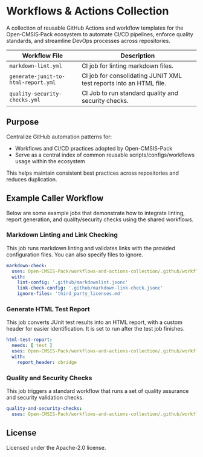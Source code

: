 # Workflows & Actions Collection

A collection of reusable GitHub Actions and workflow templates for the Open‑CMSIS‑Pack ecosystem to automate CI/CD
pipelines, enforce quality standards, and streamline DevOps processes across repositories.

| Workflow File | Description |
|---------------|-------------|
| `markdown-lint.yml` | CI job for linting markdown files. |
| `generate-junit-to-html-report.yml` | CI job for consolidating JUNIT XML test reports into an HTML file. |
| `quality-security-checks.yml` | CI Job to run standard quality and security checks. |

## Purpose

Centralize GitHub automation patterns for:

- Workflows and CI/CD practices adopted by Open-CMSIS-Pack
- Serve as a central index of common reusable scripts/configs/workflows usage within the ecosystem

This helps maintain consistent best practices across repositories and reduces duplication.

## Example Caller Workflow

Below are some example jobs that demonstrate how to integrate linting, report generation, and quality/security checks using the shared workflows.

### Markdown Linting and Link Checking

This job runs markdown linting and validates links with the provided configuration files. You can also specify files to ignore.

```yaml
markdown-check:
  uses: Open-CMSIS-Pack/workflows-and-actions-collection/.github/workflows/markdown-lint.yml@main
  with:
    lint-config: '.github/markdownlint.jsonc'
    link-check-config: '.github/markdown-link-check.jsonc'
    ignore-files: 'third_party_licenses.md'
```

### Generate HTML Test Report

This job converts JUnit test results into an HTML report, with a custom header for easier identification. It is set to run after the test job finishes.

```yaml
html-test-report:
  needs: [ test ]
  uses: Open-CMSIS-Pack/workflows-and-actions-collection/.github/workflows/generate-junit-to-html-report.yml@main
  with:
    report_header: cbridge
```

### Quality and Security Checks

This job triggers a standard workflow that runs a set of quality assurance and security validation checks.

```yaml
quality-and-security-checks:
  uses: Open-CMSIS-Pack/workflows-and-actions-collection/.github/workflows/quality-security-checks.yml@main
```

## License

Licensed under the Apache-2.0 license.
